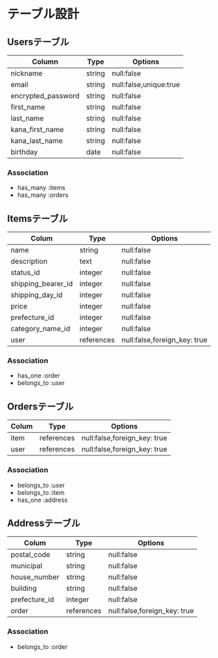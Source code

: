 # テーブル設計

## Usersテーブル　

| Column             | Type   | Options                   |
| ------------------ | ------ | ------------------------- |
| nickname           | string | null:false                |
| email              | string | null:false,unique:true    |
| encrypted_password | string | null:false                |
| first_name         | string | null:false                |
| last_name          | string | null:false                |
| kana_first_name    | string | null:false                |
| kana_last_name     | string | null:false                |
| birthday           | date   | null:false                |

### Association

- has_many :items
- has_many :orders




## Itemsテーブル

| Colum              | Type       | Options                       |
| ------------------ | ---------- | ----------------------------- |
| name               | string     | null:false                    |
| description        | text       | null:false                    |
| status_id          | integer    | null:false                    |
| shipping_bearer_id | integer    | null:false                    |
| shipping_day_id    | integer    | null:false                    |
| price              | integer    | null:false                    |
| prefecture_id      | integer    | null:false                    |
| category_name_id   | integer    | null:false                    |
| user               | references | null:false,foreign_key: true  |




### Association

- has_one :order
- belongs_to :user





## Ordersテーブル

| Colum              | Type       | Options                        |
| ------------------ | ---------- | ------------------------------ |
| item               | references | null:false,foreign_key: true   |
| user               | references | null:false,foreign_key: true   |



### Association


- belongs_to :user
- belongs_to :item
- has_one :address




## Addressテーブル

| Colum              | Type       | Options                        |
| ------------------ | ---------- | ------------------------------ |
| postal_code        | string     | null:false                     |
| municipal          | string     | null:false                     |
| house_number       | string     | null:false                     |
| building           | string     | null:false                     |
| prefecture_id      | integer    | null:false                     |
| order              | references | null:false,foreign_key: true   |



### Association

- belongs_to :order
